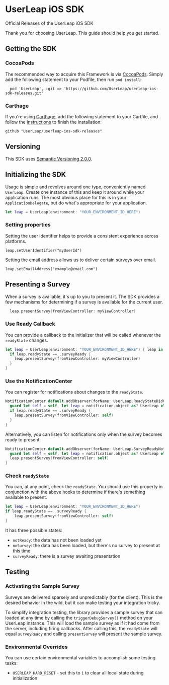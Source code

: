 # UserLeap iOS SDK

Official Releases of the UserLeap iOS SDK

Thank you for choosing UserLeap. This guide should help you get started.

## Getting the SDK

### CocoaPods

The recommended way to acquire this Framework is via [CocoaPods](https://cocoapods.org). Simply add the following statement to your Podfile, then run `pod install`:

```
  pod 'UserLeap', :git => 'https://github.com/UserLeap/userleap-ios-sdk-releases.git'
```

### Carthage

If you're using [Carthage](https://github.com/Carthage/Carthage), add the following statement to your Cartfile, and follow the [instructions](https://github.com/Carthage/Carthage#quick-start) to finish the installation:

```
github "UserLeap/userleap-ios-sdk-releases"
```

## Versioning

This SDK uses [Semantic Versioning 2.0.0](https://semver.org).

## Initializing the SDK

Usage is simple and revolves around one type, conveniently named `UserLeap`. Create one instance of this and keep it around while your application runs. The most obvious place for this is in your `ApplicationDelegate`, but do what's appropriate for your application.

```swift
let leap = UserLeap(environment: "YOUR_ENVIRONMENT_ID_HERE")
```

### Setting properties

Setting the user identifier helps to provide a consistent experience across platforms.

```
leap.setUserIdentifier("myUserId")
```

Setting the email address allows us to deliver certain surveys over email.

```
leap.setEmailAddress("example@email.com")
```

## Presenting a Survey

When a survey is available, it's up to you to present it. The SDK provides a few mechanisms for determining if a survey is available for the current user.

```swift
  leap.presentSurvey(fromViewController: myViewController)
```

### Use Ready Callback

You can provide a callback to the initializer that will be called whenever the `readyState` changes.

```swift
let leap = UserLeap(environment: "YOUR_ENVIRONMENT_ID_HERE") { leap in
  if leap.readyState == .surveyReady {
    leap.presentSurvey(fromViewController: myViewController)
  }
}
```

### Use the NotificationCenter

You can register for notifications about changes to the `readyState`.

```swift
NotificationCenter.default.addObserver(forName: UserLeap.ReadyStateDidChangeNotification, object: nil, queue: .main) { [weak self] notification in
  guard let self = self, let leap = notification.object as? UserLeap else { return }
  if leap.readyState == .surveyReady {
    leap.presentSurvey(fromViewController: self)
  }
}
```

Alternatively, you can listen for notifications only when the survey becomes ready to present:

```swift
NotificationCenter.default.addObserver(forName: UserLeap.SurveyReadyNotification, object: nil, queue: .main) { [weak self] notification in
  guard let self = self, let leap = notification.object as? UserLeap else { return }
  leap.presentSurvey(fromViewController: self)
}
```


### Check `readyState`

You can, at any point, check the `readyState`. You should use this property in conjunction with the above hooks to determine if there's something available to present.

```swift
let leap = UserLeap(environment: "YOUR_ENVIRONMENT_ID_HERE")
if leap.readyState == .surveyReady {
    leap.presentSurvey(fromViewController: self)
}
```

It has three possible states:

* `notReady`: the data has not been loaded yet
* `noSurvey`: the data has been loaded, but there's no survey to present at this time
* `surveyReady`: there is a survey awaiting presentation

## Testing

### Activating the Sample Survey

Surveys are delivered sparsely and unpredictably (for the client). This is the desired behavior in the wild, but it can make testing your integration tricky.

To simplify integration testing, the library provides a sample survey that can loaded at any time by calling the `triggerDebugSurvey()` method on your UserLeap instance. This will load the sample survey as if it had come from the server, including firing callbacks. After calling this, the `readyState` will equal `surveyReady` and calling `presentSurvey` will present the sample survey.


### Environmental Overrides

You can use certain environmental variables to accomplish some testing tasks:

* `USERLEAP_HARD_RESET` - set this to `1` to clear all local state during initialization

